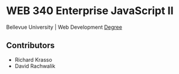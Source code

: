 # WEB 340 Enterprise JavaScript II

Bellevue University | Web Development [Degree](http://www.bellevue.edu/degrees/bachelor/web-development-bs "Designed by developers for developers.")

## Contributors

-   Richard Krasso
-   David Rachwalik
